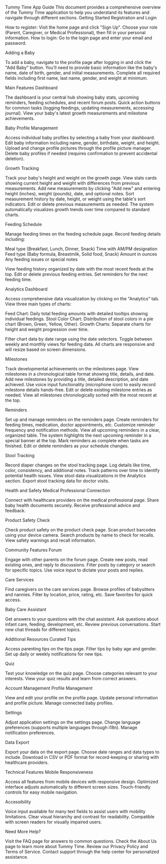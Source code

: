 Tummy Time App Guide
This document provides a comprehensive overview of the Tummy Time application to help you understand its features and navigate through different sections.
Getting Started
Registration and Login

How to register: Visit the home page and click "Sign Up". Choose your role (Parent, Caregiver, or Medical Professional), then fill in your personal information.
How to login: Go to the login page and enter your email and password.

Adding a Baby

To add a baby, navigate to the profile page after logging in and click the "Add Baby" button.
You'll need to provide basic information like the baby's name, date of birth, gender, and initial measurements.
Complete all required fields including first name, last name, gender, and weight at minimum.

Main Features
Dashboard

The dashboard is your central hub showing baby stats, upcoming reminders, feeding schedules, and recent forum posts.
Quick action buttons for common tasks (logging feedings, updating measurements, accessing journal).
View your baby's latest growth measurements and milestone achievements.

Baby Profile Management

Access individual baby profiles by selecting a baby from your dashboard.
Edit baby information including name, gender, birthdate, weight, and height.
Upload and change profile pictures through the profile picture manager.
Delete baby profiles if needed (requires confirmation to prevent accidental deletion).

Growth Tracking

Track your baby's height and weight on the growth page.
View stats cards showing current height and weight with differences from previous measurements.
Add new measurements by clicking "Add new" and entering height (inches), weight (pounds), date, and optional notes.
Sort measurement history by date, height, or weight using the table's sort indicators.
Edit or delete previous measurements as needed.
The system automatically visualizes growth trends over time compared to standard charts.

Feeding Schedule

Manage feeding times on the feeding schedule page.
Record feeding details including:

Meal type (Breakfast, Lunch, Dinner, Snack)
Time with AM/PM designation
Feed type (Baby formula, Breastmilk, Solid food, Snack)
Amount in ounces
Any feeding issues or special notes


View feeding history organized by date with the most recent feeds at the top.
Edit or delete previous feeding entries.
Set reminders for the next feeding time.

Analytics Dashboard

Access comprehensive data visualization by clicking on the "Analytics" tab.
View three main types of charts:

Feed Chart: Daily total feeding amounts with detailed tooltips showing individual feedings.
Stool Color Chart: Distribution of stool colors in a pie chart (Brown, Green, Yellow, Other).
Growth Charts: Separate charts for height and weight progression over time.


Filter chart data by date range using the date selectors.
Toggle between weekly and monthly views for feeding data.
All charts are responsive and will resize based on screen dimensions.

Milestones

Track developmental achievements on the milestones page.
View milestones in a chronological table format showing title, details, and date.
Add new milestones by providing a title, detailed description, and date achieved.
Use voice input functionality (microphone icon) to easily record milestone details hands-free.
Edit or delete existing milestone entries as needed.
View all milestones chronologically sorted with the most recent at the top.

Reminders

Set up and manage reminders on the reminders page.
Create reminders for feeding times, medication, doctor appointments, etc.
Customize reminder frequency and notification methods.
View all upcoming reminders in a clear, organized table.
The system highlights the next upcoming reminder in a special banner at the top.
Mark reminders as complete when tasks are finished.
Edit or delete reminders as your schedule changes.

Stool Tracking

Record diaper changes on the stool tracking page.
Log details like time, color, consistency, and additional notes.
Track patterns over time to identify potential health issues.
View stool data visualizations in the Analytics section.
Export stool tracking data for doctor visits.

Health and Safety
Medical Professional Connection

Connect with healthcare providers on the medical professional page.
Share baby health documents securely.
Receive professional advice and feedback.

Product Safety Check

Check product safety on the product check page.
Scan product barcodes using your device camera.
Search products by name to check for recalls.
View safety warnings and recall information.

Community Features
Forum

Engage with other parents on the forum page.
Create new posts, read existing ones, and reply to discussions.
Filter posts by category or search for specific topics.
Use voice input to dictate your posts and replies.

Care Services

Find caregivers on the care services page.
Browse profiles of babysitters and nannies.
Filter by location, price, rating, etc.
Save favorites for quick access.

Baby Care Assistant

Get answers to your questions with the chat assistant.
Ask questions about infant care, feeding, development, etc.
Review previous conversations.
Start new chat threads for different topics.

Additional Resources
Curated Tips

Access parenting tips on the tips page.
Filter tips by baby age and gender.
Set up daily or weekly notifications for new tips.

Quiz

Test your knowledge on the quiz page.
Choose categories relevant to your interests.
View your quiz results and learn from correct answers.

Account Management
Profile Management

View and edit your profile on the profile page.
Update personal information and profile picture.
Manage connected baby profiles.

Settings

Adjust application settings on the settings page.
Change language preferences (supports multiple languages through i18n).
Manage notification preferences.

Data Export

Export your data on the export page.
Choose date ranges and data types to include.
Download in CSV or PDF format for record-keeping or sharing with healthcare providers.

Technical Features
Mobile Responsiveness

Access all features from mobile devices with responsive design.
Optimized interface adjusts automatically to different screen sizes.
Touch-friendly controls for easy mobile navigation.

Accessibility

Voice input available for many text fields to assist users with mobility limitations.
Clear visual hierarchy and contrast for readability.
Compatible with screen readers for visually impaired users.

Need More Help?

Visit the FAQ page for answers to common questions.
Check the About Us page to learn more about Tummy Time.
Review our Privacy Policy and Terms of Service.
Contact support through the help center for personalized assistance.
